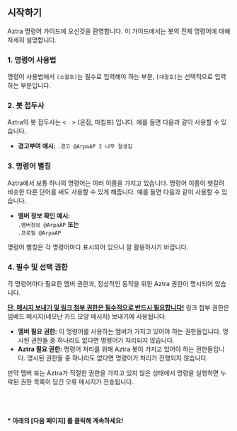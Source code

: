 ## 시작하기

Aztra 명령어 가이드에 오신것을 환영합니다. 이 가이드에서는 봇의 전체 명령어에 대해 자세히 설명합니다.

### 1. 명령어 사용법

명령어 사용법에서 `(소괄호)`는 필수로 입력해야 하는 부분, `[대괄호]`는 선택적으로 입력하는 부분입니다.

### 2. 봇 접두사

Aztra의 봇 접두사는 < . > (온점, 마침표) 입니다. 예를 들면 다음과 같이 사용할 수 있습니다.

- **경고부여 예시:** `.경고 @ArpaAP 2 너무 잘생김`

### 3. 명령어 별칭

Aztra에서 보통 하나의 명령어는 여러 이름을 가지고 있습니다. 명령어 이름이 헷갈려 비슷한 다른 단어를 써도 사용할 수 있게 해줍니다. 예를 들면 다음과 같이 사용할 수 있습니다.

- **멤버 정보 확인 예시:**  
  `.멤버정보 @ArpaAP` **또는**  
  `.프로필 @ArpaAP`

명령어 별칭은 각 명령어마다 표시되어 있으니 잘 활용하시기 바랍니다.

### 4. 필수 및 선택 권한

각 명령어마다 필요한 멤버 권한과, 정상적인 동작을 위한 Aztra 권한이 명시되어 있습니다.

**<u>단, 메시지 보내기 및 링크 첨부 권한은 필수적으로 반드시 필요합니다!</u>** 링크 첨부 권한은 임베드 메시지(네모난 카드 모양 메시지) 보내기에 사용됩니다.

- **멤버 필요 권한:** 이 명령어를 사용하는 멤버가 가지고 있어야 하는 권한들입니다. 명시된 권한들 중 하나라도 없다면 명령어가 처리되지 않습니다.
- **Aztra 필요 권한:** 명령어 처리를 위해 Aztra 봇이 가지고 있어야 하는 권한들입니다. 명시된 권한들 중 하나라도 없다면 명령어가 처리가 진행되지 않습니다.

만약 멤버 또는 Aztra가 적절한 권한을 가지고 있지 않은 상태에서 명령을 실행하면 누락된 권한 목록이 담긴 오류 메시지가 전송됩니다.

</br>
</br>

#### \* 아래의 \[다음 페이지] 를 클릭해 계속하세요!
